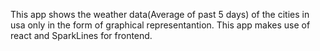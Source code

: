 This app shows the weather data(Average of past 5 days) of the cities in usa only in the form of graphical representantion.
This app makes use of react and SparkLines for frontend.
